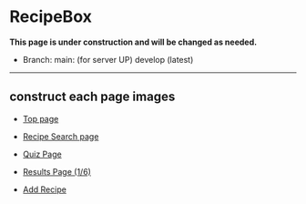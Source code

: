 # RecipeBox

**This page is under construction and will be changed as needed.**

- Branch:
main: (for server UP)
develop (latest)



---

## construct each page images

- [Top page](https://github.com/user-attachments/assets/6fcb22d9-76b2-4e16-bca5-39e9819a6326)


- [Recipe Search page](https://github.com/user-attachments/assets/cfa8c621-4acc-480b-8e16-ca58f688893d)

- [Quiz Page](https://github.com/user-attachments/assets/fe9d8402-2765-442f-9be1-f75f0647595b)
- [Results Page (1/6)](https://github.com/user-attachments/assets/6cc466b4-7c48-4b8c-817c-236b4a424128)

- [Add Recipe](https://github.com/user-attachments/assets/d3ae1093-6ae3-4cde-91d2-3bfb6f11e260)


